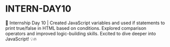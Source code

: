 # INTERN-DAY10
🚀 Internship Day 10 | Created JavaScript variables and used if statements to print true/false in HTML based on conditions. Explored comparison operators and improved logic-building skills. Excited to dive deeper into JavaScript! 💡🔥

